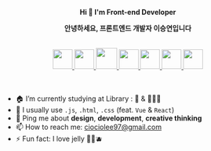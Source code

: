 <div align="center">

<p>
  <b>Hi 👋 I'm Front-end Developer</b>
</p>
<p>
  <b>안녕하세요, 프론트엔드 개발자 이승연입니다</b>
</p>

<br/>
  
  <div>
    <a href="https://developer.mozilla.org/ko/docs/Web/JavaScript" title="JavaScript">
      <img src="https://img.icons8.com/color/48/000000/javascript--v1.png" width="40"/>
    </a>
    <a href="https://ko.reactjs.org/docs/getting-started.html">
      <img src="https://img.icons8.com/color/48/000000/react-native.png" width="40"/>
    </a>
    <a href="https://vuejs.org/guide/introduction.html">
      <img src="https://img.icons8.com/color/480/undefined/vue-js.png" width="43"/>
    </a>
    <a href="https://html.spec.whatwg.org/">
      <img src="https://img.icons8.com/color/48/000000/html-5--v1.png" width="40"/>
    </a>
    <a href="https://devdocs.io/css/">
      <img src="https://img.icons8.com/color/48/000000/css3.png" width="40"/>
    </a>
    <a href="https://styled-components.com/docs">
      <img src="https://user-images.githubusercontent.com/80025242/153629384-ff837734-138a-4a55-8358-b307c02f3dfa.png" width="40"/>
    </a>
    <a href="https://www.typescriptlang.org/docs/">
      <img src="https://img.icons8.com/color/48/000000/typescript.png" width="40"/>
    </a>
  </div>

<!-- [![Anurag's GitHub stats](https://github-readme-stats.vercel.app/api?username=ciocio97&hide=stars&count_private=true&show_icons=true&theme=dracula)](https://github.com/anuraghazra/github-readme-stats) -->

<br/>
<br/>
  
</div>

- 🏠 I’m currently studying at Library : 🏢 & 👩🏻‍💻
- 🌱 I usually use `.js`, `.html`, `.css` (feat. `Vue` & `React`)
- 💬 Ping me about <b>design</b>, <b>development</b>, <b>creative thinking</b>
- 📫 How to reach me: ciociolee97@gmail.com
- ⚡ Fun fact: I love jelly 🍑🍎🫐
